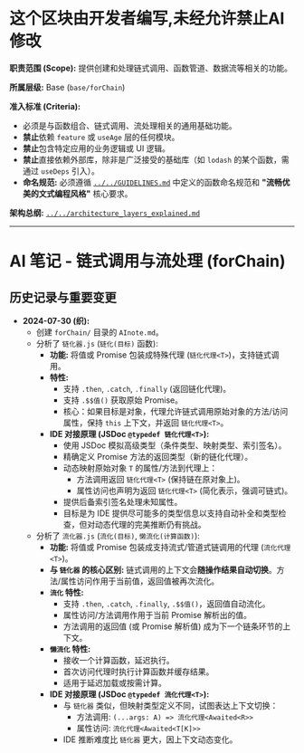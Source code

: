 # 这个区块由开发者编写,未经允许禁止AI修改

**职责范围 (Scope):** 提供创建和处理链式调用、函数管道、数据流等相关的功能。

**所属层级:** Base (`base/forChain`)

**准入标准 (Criteria):**
- 必须是与函数组合、链式调用、流处理相关的通用基础功能。
- **禁止**依赖 `feature` 或 `useAge` 层的任何模块。
- **禁止**包含特定应用的业务逻辑或 UI 逻辑。
- **禁止**直接依赖外部库，除非是广泛接受的基础库（如 `lodash` 的某个函数，需通过 `useDeps` 引入）。
- **命名规范:** 必须遵循 [`../../GUIDELINES.md`](../../GUIDELINES.md) 中定义的函数命名规范和 **"流畅优美的文式编程风格"** 核心要求。

**架构总纲:** [`../../architecture_layers_explained.md`](../../architecture_layers_explained.md)

---

# AI 笔记 - 链式调用与流处理 (forChain)

## 历史记录与重要变更

*   **2024-07-30 (织):**
    *   创建 `forChain/` 目录的 `AInote.md`。
    *   分析了 `链化器.js` (`链化(目标)` 函数):
        *   **功能:** 将值或 Promise 包装成特殊代理 (`链化代理<T>`)，支持链式调用。
        *   **特性:** 
            *   支持 `.then`, `.catch`, `.finally` (返回链化代理)。
            *   支持 `.$$值()` 获取原始 Promise。
            *   核心：如果目标是对象，代理允许链式调用原始对象的方法/访问属性，保持 `this` 上下文，并返回 `链化代理<T>`。
        *   **IDE 对接原理 (JSDoc `@typedef 链化代理<T>`):** 
            *   使用 JSDoc 模拟高级类型（条件类型、映射类型、索引签名）。
            *   精确定义 Promise 方法的返回类型（新的链化代理）。
            *   动态映射原始对象 `T` 的属性/方法到代理上：
                *   方法调用返回 `链化代理<T>` (保持链在原对象上)。
                *   属性访问也声明为返回 `链化代理<T>` (简化表示，强调可链式)。
            *   提供后备索引签名处理未知属性。
            *   目标是为 IDE 提供尽可能多的类型信息以支持自动补全和类型检查，但对动态代理的完美推断仍有挑战。
    *   分析了 `流化器.js` (`流化(目标)`, `懒流化(计算函数)`):
        *   **功能:** 将值或 Promise 包装成支持流式/管道式链调用的代理 (`流化代理<T>`)。
        *   **与 `链化器` 的核心区别:** 链式调用的上下文会**随操作结果自动切换**。方法/属性访问作用于当前值，返回值被再次流化。
        *   **`流化` 特性:**
            *   支持 `.then`, `.catch`, `.finally`, `.$$值()`，返回值自动流化。
            *   属性访问/方法调用作用于当前 Promise 解析出的值。
            *   方法调用的返回值 (或 Promise 解析值) 成为下一个链条环节的上下文。
        *   **`懒流化` 特性:**
            *   接收一个计算函数，延迟执行。
            *   首次访问代理时执行计算函数并缓存结果。
            *   适用于延迟加载或按需计算。
        *   **IDE 对接原理 (JSDoc `@typedef 流化代理<T>`):**
            *   与 `链化器` 类似，但映射类型定义不同，试图表达上下文切换：
                *   方法调用: `(...args: A) => 流化代理<Awaited<R>>`
                *   属性访问: `流化代理<Awaited<T[K]>>`
            *   IDE 推断难度比 `链化器` 更大，因上下文动态变化。 
